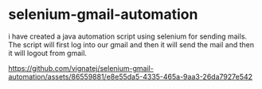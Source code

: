 # selenium-gmail-automation
i have created a java automation script using selenium for sending mails.
The script will first log into our gmail and then it will send the mail and then it will logout from gmail.


https://github.com/vignatej/selenium-gmail-automation/assets/86559881/e8e55da5-4335-465a-9aa3-26da7927e542

